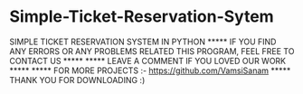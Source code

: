 # Simple-Ticket-Reservation-Sytem
SIMPLE TICKET RESERVATION SYSTEM IN PYTHON  ***** IF YOU FIND ANY ERRORS OR ANY PROBLEMS RELATED THIS PROGRAM, FEEL FREE TO CONTACT US *****     ***** LEAVE A COMMENT IF YOU LOVED OUR WORK *****   ***** FOR MORE PROJECTS :- https://github.com/VamsiSanam *****     THANK YOU FOR DOWNLOADING :) 
